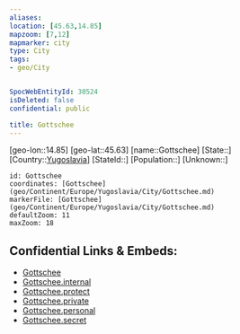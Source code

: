 ```yaml
---
aliases: 
location: [45.63,14.85]
mapzoom: [7,12] 
mapmarker: city 
type: City
tags:
- geo/City


SpocWebEntityId: 30524
isDeleted: false
confidential: public

title: Gottschee
---
```

[geo-lon::14.85]
[geo-lat::45.63]
[name::Gottschee]
[State::]
[Country::[Yugoslavia](geo/Continent/Europe/Yugoslavia.md)]
[StateId::]
[Population::]
[Unknown::]


```leaflet
id: Gottschee
coordinates: [Gottschee](geo/Continent/Europe/Yugoslavia/City/Gottschee.md)
markerFile: [Gottschee](geo/Continent/Europe/Yugoslavia/City/Gottschee.md)
defaultZoom: 11 
maxZoom: 18
```


## Confidential Links & Embeds: 
- [Gottschee](../../../../../../_public/geo/Continent/Europe/Yugoslavia/City/Gottschee.md) 
- [Gottschee.internal](../../../../../../_internal/geo/Continent/Europe/Yugoslavia/City/Gottschee.internal.md) 
- [Gottschee.protect](../../../../../../_protect/geo/Continent/Europe/Yugoslavia/City/Gottschee.protect.md) 
- [Gottschee.private](../../../../../../_private/geo/Continent/Europe/Yugoslavia/City/Gottschee.private.md) 
- [Gottschee.personal](../../../../../../_personal/geo/Continent/Europe/Yugoslavia/City/Gottschee.personal.md) 
- [Gottschee.secret](../../../../../../_secret/geo/Continent/Europe/Yugoslavia/City/Gottschee.secret.md) 
